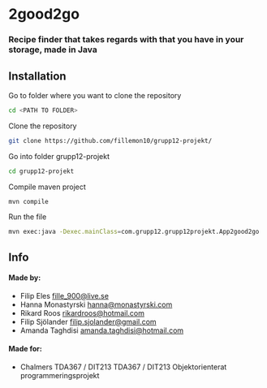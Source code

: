 # 2good2go 
### Recipe finder that takes regards with that you have in your storage, made in Java
## Installation
Go to folder where you want to clone the repository
```sh
cd <PATH TO FOLDER>
```
Clone the repository
```sh
git clone https://github.com/fillemon10/grupp12-projekt/
```
Go into folder grupp12-projekt
```sh
cd grupp12-projekt
```
Compile maven project
```sh
mvn compile
```
Run the file
```sh
mvn exec:java -Dexec.mainClass=com.grupp12.grupp12projekt.App2good2go
```
## Info
#### Made by:
- Filip Eles <fille_900@live.se> 
- Hanna Monastyrski <hanna@monastyrski.com>
- Rikard Roos <rikardroos@hotmail.com>
- Filip Sjölander <filip.sjolander@gmail.com>
- Amanda Taghdisi <amanda.taghdisi@hotmail.com>

#### Made for:
- Chalmers TDA367 / DIT213 TDA367 / DIT213 Objektorienterat programmeringsprojekt

